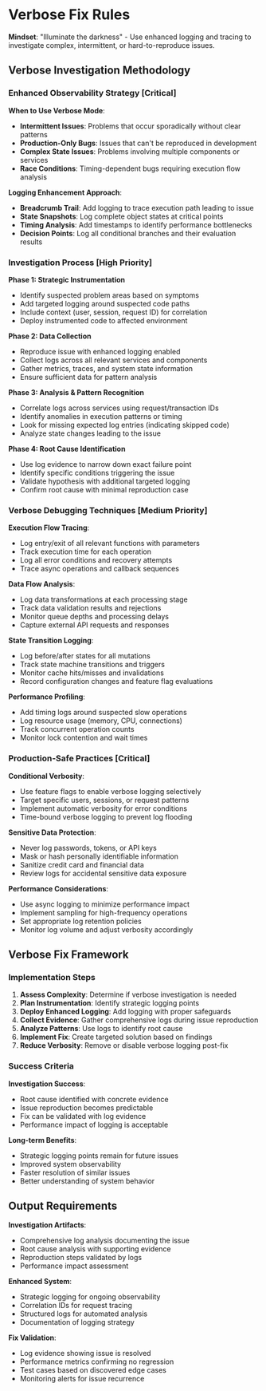 # Verbose Fix Rules

**Mindset**: "Illuminate the darkness" - Use enhanced logging and tracing to investigate complex, intermittent, or hard-to-reproduce issues.

## Verbose Investigation Methodology

### **Enhanced Observability Strategy [Critical]**

**When to Use Verbose Mode**:
- **Intermittent Issues**: Problems that occur sporadically without clear patterns
- **Production-Only Bugs**: Issues that can't be reproduced in development
- **Complex State Issues**: Problems involving multiple components or services
- **Race Conditions**: Timing-dependent bugs requiring execution flow analysis

**Logging Enhancement Approach**:
- **Breadcrumb Trail**: Add logging to trace execution path leading to issue
- **State Snapshots**: Log complete object states at critical points
- **Timing Analysis**: Add timestamps to identify performance bottlenecks
- **Decision Points**: Log all conditional branches and their evaluation results

### **Investigation Process [High Priority]**

**Phase 1: Strategic Instrumentation**
- Identify suspected problem areas based on symptoms
- Add targeted logging around suspected code paths
- Include context (user, session, request ID) for correlation
- Deploy instrumented code to affected environment

**Phase 2: Data Collection**
- Reproduce issue with enhanced logging enabled
- Collect logs across all relevant services and components
- Gather metrics, traces, and system state information
- Ensure sufficient data for pattern analysis

**Phase 3: Analysis & Pattern Recognition**
- Correlate logs across services using request/transaction IDs
- Identify anomalies in execution patterns or timing
- Look for missing expected log entries (indicating skipped code)
- Analyze state changes leading to the issue

**Phase 4: Root Cause Identification**
- Use log evidence to narrow down exact failure point
- Identify specific conditions triggering the issue
- Validate hypothesis with additional targeted logging
- Confirm root cause with minimal reproduction case

### **Verbose Debugging Techniques [Medium Priority]**

**Execution Flow Tracing**:
- Log entry/exit of all relevant functions with parameters
- Track execution time for each operation
- Log all error conditions and recovery attempts
- Trace async operations and callback sequences

**Data Flow Analysis**:
- Log data transformations at each processing stage
- Track data validation results and rejections
- Monitor queue depths and processing delays
- Capture external API requests and responses

**State Transition Logging**:
- Log before/after states for all mutations
- Track state machine transitions and triggers
- Monitor cache hits/misses and invalidations
- Record configuration changes and feature flag evaluations

**Performance Profiling**:
- Add timing logs around suspected slow operations
- Log resource usage (memory, CPU, connections)
- Track concurrent operation counts
- Monitor lock contention and wait times

### **Production-Safe Practices [Critical]**

**Conditional Verbosity**:
- Use feature flags to enable verbose logging selectively
- Target specific users, sessions, or request patterns
- Implement automatic verbosity for error conditions
- Time-bound verbose logging to prevent log flooding

**Sensitive Data Protection**:
- Never log passwords, tokens, or API keys
- Mask or hash personally identifiable information
- Sanitize credit card and financial data
- Review logs for accidental sensitive data exposure

**Performance Considerations**:
- Use async logging to minimize performance impact
- Implement sampling for high-frequency operations
- Set appropriate log retention policies
- Monitor log volume and adjust verbosity accordingly

## Verbose Fix Framework

### **Implementation Steps**

1. **Assess Complexity**: Determine if verbose investigation is needed
2. **Plan Instrumentation**: Identify strategic logging points
3. **Deploy Enhanced Logging**: Add logging with proper safeguards
4. **Collect Evidence**: Gather comprehensive logs during issue reproduction
5. **Analyze Patterns**: Use logs to identify root cause
6. **Implement Fix**: Create targeted solution based on findings
7. **Reduce Verbosity**: Remove or disable verbose logging post-fix

### **Success Criteria**

**Investigation Success**:
- Root cause identified with concrete evidence
- Issue reproduction becomes predictable
- Fix can be validated with log evidence
- Performance impact of logging is acceptable

**Long-term Benefits**:
- Strategic logging points remain for future issues
- Improved system observability
- Faster resolution of similar issues
- Better understanding of system behavior

## Output Requirements

**Investigation Artifacts**:
- Comprehensive log analysis documenting the issue
- Root cause analysis with supporting evidence
- Reproduction steps validated by logs
- Performance impact assessment

**Enhanced System**:
- Strategic logging for ongoing observability
- Correlation IDs for request tracing
- Structured logs for automated analysis
- Documentation of logging strategy

**Fix Validation**:
- Log evidence showing issue is resolved
- Performance metrics confirming no regression
- Test cases based on discovered edge cases
- Monitoring alerts for issue recurrence